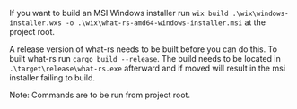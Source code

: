 If you want to build an MSI Windows installer run 
`wix build .\wix\windows-installer.wxs -o .\wix\what-rs-amd64-windows-installer.msi`
at the project root.

A release version of what-rs needs to be built before you can do this.
To built what-rs run `cargo build --release`.
The build needs to be located in `.\target\release\what-rs.exe` afterward 
and if moved will result in the msi installer failing to build.

Note: Commands are to be run from project root.